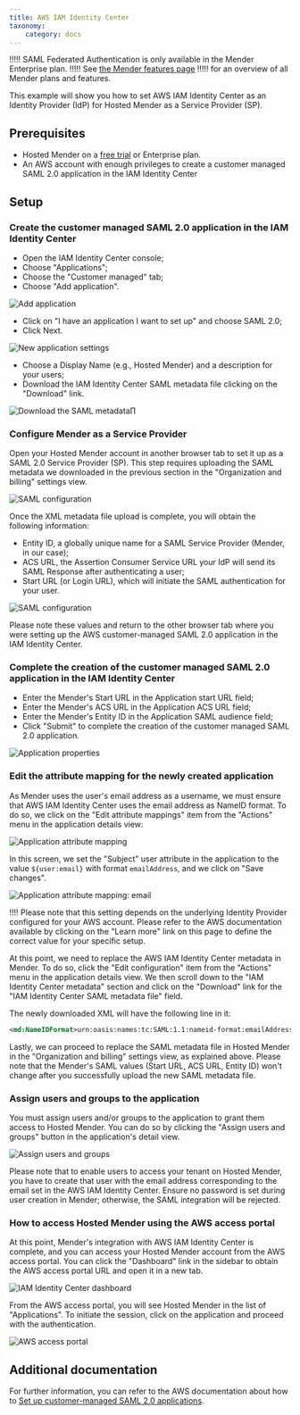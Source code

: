 ```yaml
---
title: AWS IAM Identity Center
taxonomy:
    category: docs
---
```


!!!!! SAML Federated Authentication is only available in the Mender Enterprise plan.
!!!!! See [the Mender features page](https://mender.io/product/features?target=_blank)
!!!!! for an overview of all Mender plans and features.

This example will show you how to set AWS IAM Identity Center as an Identity Provider (IdP) for Hosted Mender as a Service Provider (SP).


## Prerequisites

* Hosted Mender on a [free trial](https://mender.io/demo) or Enterprise plan.
* An AWS account with enough privileges to create a customer managed SAML 2.0 application in the IAM Identity Center


## Setup

### Create the customer managed SAML 2.0 application in the IAM Identity Center

* Open the IAM Identity Center console;
* Choose "Applications";
* Choose the "Customer managed" tab;
* Choose "Add application".

![Add application](01-add-application.png)

* Click on "I have an application I want to set up" and choose SAML 2.0;
* Click Next.

![New application settings](02-add-application-settings.png)

* Choose a Display Name (e.g., Hosted Mender) and a description for your users;
* Download the IAM Identity Center SAML metadata file clicking on the "Download" link.

![Download the SAML metadata](03-add-application-download-saml-metadata.png)∏


### Configure Mender as a Service Provider

Open your Hosted Mender account in another browser tab to set it up as a SAML 2.0 Service Provider (SP).
This step requires uploading the SAML metadata we downloaded in the previous section in the "Organization and billing" settings view.

![SAML configuration](../saml_1.png)

Once the XML metadata file upload is complete, you will obtain the following information:

* Entity ID, a globally unique name for a SAML Service Provider (Mender, in our case);
* ACS URL, the Assertion Consumer Service URL your IdP will send its SAML Response after authenticating a user;
* Start URL (or Login URL), which will initiate the SAML authentication for your user.

![SAML configuration](../saml_2.png)

Please note these values and return to the other browser tab where you were setting up the AWS customer-managed SAML 2.0 application in the IAM Identity Center.


### Complete the creation of the customer managed SAML 2.0 application in the IAM Identity Center

* Enter the Mender's Start URL in the Application start URL field;
* Enter the Mender's ACS URL in the Application ACS URL field;
* Enter the Mender's Entity ID in the Application SAML audience field;
* Click "Submit" to complete the creation of the customer managed SAML 2.0 application.

![Application properties](04-application-properties.png)


### Edit the attribute mapping for the newly created application

As Mender uses the user's email address as a username, we must ensure that AWS IAM Identity Center uses the email address as NameID format.
To do so, we click on the "Edit attribute mappings" item from the "Actions" menu in the application details view:

![Application attribute mapping](05-application-attribute-mapping.png)

In this screen, we set the "Subject" user attribute in the application to the value `${user:email}` with format `emailAddress`, and we click on "Save changes".

![Application attribute mapping: email](06-application-attribute-mapping-email.png)

!!!! Please note that this setting depends on the underlying Identity Provider configured for your AWS account. Please refer to the AWS documentation available by clicking on the "Learn more" link on this page to define the correct value for your specific setup.

At this point, we need to replace the AWS IAM Identity Center metadata in Mender. To do so, click the "Edit configuration" item from the "Actions" menu in the application details view.
We then scroll down to the "IAM Identity Center metadata" section and click on the "Download" link for the "IAM Identity Center SAML metadata file" field.

The newly downloaded XML will have the following line in it:

```xml
<md:NameIDFormat>urn:oasis:names:tc:SAML:1.1:nameid-format:emailAddress</md:NameIDFormat>
```

Lastly, we can proceed to replace the SAML metadata file in Hosted Mender in the "Organization and billing" settings view, as explained above.
Please note that the Mender's SAML values (Start URL, ACS URL, Entity ID) won't change after you successfully upload the new SAML metadata file.


### Assign users and groups to the application

You must assign users and/or groups to the application to grant them access to Hosted Mender.
You can do so by clicking the "Assign users and groups" button in the application's detail view.

![Assign users and groups](07-assign-users-and-groups.png)

Please note that to enable users to access your tenant on Hosted Mender, you have to create that user with the email address corresponding to the email set in the AWS IAM Identity Center.
Ensure no password is set during user creation in Mender; otherwise, the SAML integration will be rejected.


### How to access Hosted Mender using the AWS access portal

At this point, Mender's integration with AWS IAM Identity Center is complete, and you can access your Hosted Mender account from the AWS access portal.
You can click the "Dashboard" link in the sidebar to obtain the AWS access portal URL and open it in a new tab.

![IAM Identity Center dashboard](08-dashboard.png)

From the AWS access portal, you will see Hosted Mender in the list of "Applications".
To initiate the session, click on the application and proceed with the authentication.

![AWS access portal](09-aws-access-portal.png)


## Additional documentation

For further information, you can refer to the AWS documentation about how to [Set up customer-managed SAML 2.0 applications](https://docs.aws.amazon.com/singlesignon/latest/userguide/customermanagedapps-saml2-setup.html).
